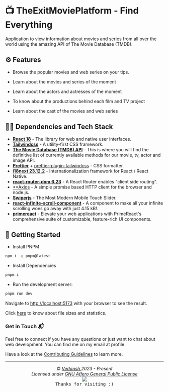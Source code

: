 # 📺 TheExitMoviePlatform - Find Everything

Application to view information about movies and series from all over the world using the amazing API of The Movie Database (TMDB).

## ⚙️ Features

- Browse the popular movies and web series on your tips.

- Learn about the movies and series of the moment

- Learn about the actors and actresses of the moment

- To know about the productions behind each film and TV project

- Learn about the cast of the movies and web series

## 👨‍💻 Dependencies and Tech Stack

- [**React 18**](https://react.dev/) - The library for web and native user
  interfaces.
- [**Tailwindcss**](https://tailwindcss.com/) - A utility-first CSS framework.
- [**The Movie Database (TMDB) API**](https://www.themoviedb.org/) - This is
  where you will find the definitive list of currently available methods for our movie, tv, actor and image API.
- [**Prettier**](https://prettier.io/) +
  [prettier-plugin-tailwindcss](https://github.com/tailwindlabs/prettier-plugin-tailwindcss) - CSS formatter.
- [**i18next 23.12.2**](https://react.i18next.com/) - Internationalization
  framework for React / React Native.
- [**react-router-dom 6.23**](https://reactrouter.com/en/main) - A React Router enables "client side routing".
- [**Axios](https://axios-http.com/) - A simple promise based HTTP
  client for the browser and node.js.
- [**Swiperjs**](https://swiperjs.com/) - The Most Modern Mobile Touch Slider.
- [**react-infinite-scroll-component**](https://www.npmjs.com/package/react-infinite-scroll-component) - A component to make all your infinite scrolling woes go away with just 4.15
  kB!.
- [**primereact**](https://primereact.org/) - Elevate your web applications with PrimeReact's comprehensive suite of customizable, feature-rich UI components.

## 🚀 Getting Started

- Install PNPM

```bash
npm i -g pnpm@latest
```

- Install Dependencies

```bash
pnpm i
```

- Run the development server:

```bash
pnpm run dev
```

Navigate to [http://localhost:5173](http://localhost:5173) with your browser to see the result.

Click [here](https://github.com/offensive-vk/Temp/blob/master/STATS.md) to know about file sizes and statistics.

### Get in Touch 📬

Feel free to connect if you have any questions or just want to chat about web development. You can find me on my email at profile.

Have a look at the [Contributing Guidelines](https://github.com/offensive-vk/Temp/blob/master/.github/CONTRIBUTING.md) to learn more.
***

<p align="center">
  <i>&copy; <a href="https://github.com/offensive-vk/">Vedansh </a> 2023 - Present</i><br>
  <i>Licensed under <a href="https://github.com/offensive-vk/offensive-vk/tree/master/LICENSE">GNU Affero General Public License</a></i><br>
  <a href="https://github.com/TheHamsterBot"><img src="https://i.ibb.co/4KtpYxb/octocat-clean-mini.png" /></a><br>
  <kbd>Thanks for visiting :)</kbd>
</p>
</details>
